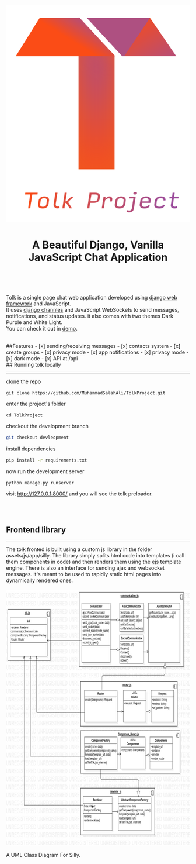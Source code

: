 <h1 align="center">
    <img src="assets/images/logo/TolkProjectIcon.ai.svg" />
</h1>


<h1 align="center">
    A Beautiful Django, Vanilla JavaScript Chat Application
</h1>

<br/>
<br/>
<br/>

<p>Tolk is a single page chat web application developed using <a href="https://github.com/django/django">
django web framework</a> and JavaScript.<br/>It uses 
<a href="https://github.com/django/channels">django channles</a> and JavaScript WebSockets to send messages,
notifications,
and status updates. it also comes with two themes Dark Purple and White Light.<br/>
You can check it out in <a href="http://tolk-project.herokuapp.com/">demo</a>.
</p>
<br/>
##Features
 - [x] sending/receiving messages
 - [x] contacts system
 - [x] create groups
 - [x] privacy mode
 - [x] app notifications
 - [x] privacy mode
 - [x] dark mode
 - [x] API at /api

<br/>
## Running tolk locally

<hr/>

clone the repo

```
git clone https://github.com/MuhammadSalahAli/TolkProject.git
```

enter the project's folder

```
cd TolkProject
```

checkout the development branch

```bash
git checkout devleopment
```

install dependencies

```bash
pip install -r requirements.txt
```

now run the development server

```bash
python manage.py runserver
```

visit <a href="http://127.0.0.1:8000/">http://127.0.0.1:8000/</a> and you will see the tolk preloader.


<br/>
<br/>

## Frontend library

<hr/>
The tolk fronted is built using a custom js library in the folder assets/js/app/silly.
The library simply splits html code into templates (i call them components in code) and then renders them 
using the <a href="https://ejs.co/">ejs</a> template engine.
There is also an interface for sending ajax and websocket messages. it's meant to be used to rapidly static 
html pages into dynamically rendered ones.<br/>

<br/>
<img src="Documentation/JsAppClassdiagram.jpg" alt="silly_class_diagram"  width="700" height="700"/>
<p>
 A UML Class Diagram For Silly.
</p>
